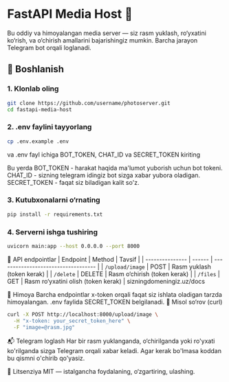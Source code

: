 # FastAPI Media Host 🎯

Bu oddiy va himoyalangan media server — siz rasm yuklash, ro‘yxatini ko‘rish, va o‘chirish amallarini bajarishingiz mumkin. Barcha jarayon Telegram bot orqali loglanadi.

## 🚀 Boshlanish

### 1. Klonlab oling

```bash
git clone https://github.com/username/photoserver.git
cd fastapi-media-host
```
### 2. .env faylini tayyorlang
```bash
cp .env.example .env
```
va .env fayl ichiga BOT_TOKEN, CHAT_ID va SECRET_TOKEN kiriting

Bu yerda BOT_TOKEN - harakat haqida ma'lumot yuborish uchun bot tokeni.
         CHAT_ID - sizning telegram idingiz bot sizga xabar yubora oladigan.
         SECRET_TOKEN - faqat siz biladigan kalit so'z. 

### 3. Kutubxonalarni o‘rnating
```bash
pip install -r requirements.txt
```
### 4. Serverni ishga tushiring
```bash
uvicorn main:app --host 0.0.0.0 --port 8000
```
📡 API endpointlar
| Endpoint        | Method | Tavsif                              |
| --------------- | ------ | ----------------------------------- |
| `/upload/image` | POST   | Rasm yuklash (token kerak)          |
| `/delete`       | DELETE | Rasm o‘chirish (token kerak)        |
| `/files`        | GET    | Rasm ro‘yxatini olish (token kerak) |
sizningdomeningiz.uz/docs

🔐 Himoya
Barcha endpointlar x-token orqali faqat siz ishlata oladigan tarzda himoyalangan. .env faylida SECRET_TOKEN belgilanadi.
🧾 Misol so‘rov (curl)
```bash
curl -X POST http://localhost:8000/upload/image \
  -H "x-token: your_secret_token_here" \
  -F "image=@rasm.jpg"
```

📬 Telegram loglash
Har bir rasm yuklanganda, o‘chirilganda yoki ro'yxati ko'rilganda sizga Telegram orqali xabar keladi. Agar kerak bo'lmasa koddan bu qismni o'chirib qo'yasiz.

📄 Litsenziya
MIT — istalgancha foydalaning, o‘zgartiring, ulashing.
